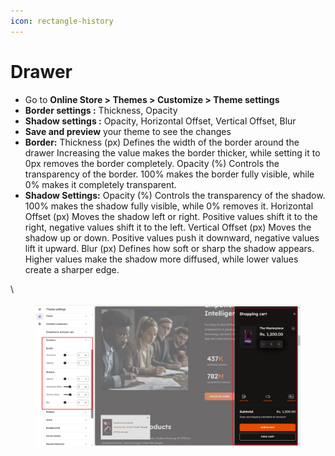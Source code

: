 ```yaml
---
icon: rectangle-history
---
```


# Drawer

* Go to **Online Store > Themes > Customize > Theme settings**
* **Border settings :** Thickness, Opacity&#x20;
* **Shadow settings :** Opacity, Horizontal Offset, Vertical Offset, Blur
* **Save and preview** your theme to see the changes
* **Border:** Thickness (px) Defines the width of the border around the drawer Increasing the value makes the border thicker, while setting it to 0px removes the border completely. Opacity (%) Controls the transparency of the border. 100% makes the border fully visible, while 0% makes it completely transparent.
* **Shadow Settings:** Opacity (%) Controls the transparency of the shadow. 100% makes the shadow fully visible, while 0% removes it. Horizontal Offset (px) Moves the shadow left or right. Positive values shift it to the right, negative values shift it to the left. Vertical Offset (px) Moves the shadow up or down. Positive values push it downward, negative values lift it upward. Blur (px) Defines how soft or sharp the shadow appears. Higher values make the shadow more diffused, while lower values create a sharper edge.

\


<figure><img src="../.gitbook/assets/dra&#x27;.png" alt=""><figcaption></figcaption></figure>

